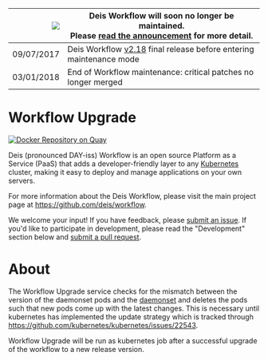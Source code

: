 
|![](https://upload.wikimedia.org/wikipedia/commons/thumb/1/17/Warning.svg/156px-Warning.svg.png) | Deis Workflow will soon no longer be maintained.<br />Please [read the announcement](https://deis.com/blog/2017/deis-workflow-final-release/) for more detail. |
|---:|---|
| 09/07/2017 | Deis Workflow [v2.18][] final release before entering maintenance mode |
| 03/01/2018 | End of Workflow maintenance: critical patches no longer merged |

# Workflow Upgrade
[![Docker Repository on Quay](https://quay.io/repository/deisci/workflow-upgrade/status "Docker Repository on Quay")](https://quay.io/repository/deisci/workflow-upgrade)

Deis (pronounced DAY-iss) Workflow is an open source Platform as a Service (PaaS) that adds a developer-friendly layer to any [Kubernetes](http://kubernetes.io) cluster, making it easy to deploy and manage applications on your own servers.

For more information about the Deis Workflow, please visit the main project page at https://github.com/deis/workflow.

We welcome your input! If you have feedback, please [submit an issue][issues]. If you'd like to participate in development, please read the "Development" section below and [submit a pull request][prs].

# About
The Workflow Upgrade service checks for the mismatch between the version of the daemonset pods and the [daemonset][daemons] and deletes the pods such that new pods come up with the latest changes. This is necessary until kubernetes has implemented the update strategy which is tracked through https://github.com/kubernetes/kubernetes/issues/22543.

Workflow Upgrade will be run as kubernetes job after a successful upgrade of the workflow to a new release version.

[issues]: https://github.com/deis/workflow/issues
[prs]: https://github.com/deis/workflow/pulls
[daemons]: http://kubernetes.io/docs/admin/daemons/
[v2.18]: https://github.com/deis/workflow/releases/tag/v2.18.0

